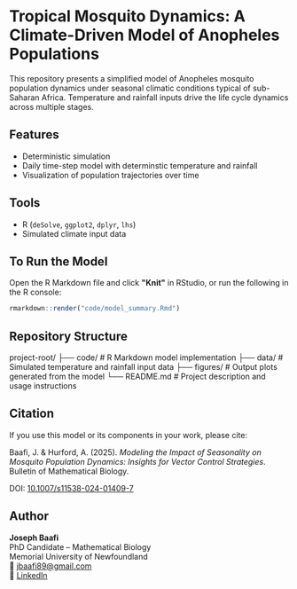 # Tropical Mosquito Dynamics: A Climate-Driven Model of Anopheles Populations

This repository presents a simplified model of Anopheles mosquito population dynamics under seasonal climatic conditions typical of sub-Saharan Africa. Temperature and rainfall inputs drive the life cycle dynamics across multiple stages.

## Features
- Deterministic simulation
- Daily time-step model with determinstic temperature and rainfall
- Visualization of population trajectories over time

## Tools
- R (`deSolve`, `ggplot2`, `dplyr`, `lhs`)
- Simulated climate input data

## To Run the Model

Open the R Markdown file and click **"Knit"** in RStudio, or run the following in the R console:

```r
rmarkdown::render("code/model_summary.Rmd")
```

## Repository Structure

project-root/
├── code/ # R Markdown model implementation
├── data/ # Simulated temperature and rainfall input data
├── figures/ # Output plots generated from the model
└── README.md # Project description and usage instructions

## Citation

If you use this model or its components in your work, please cite:

Baafi, J. & Hurford, A. (2025). *Modeling the Impact of Seasonality on Mosquito Population Dynamics: Insights for Vector Control Strategies*. Bulletin of Mathematical Biology.

DOI: [10.1007/s11538-024-01409-7](https://doi.org/10.1007/s11538-024-01409-7)

## Author

**Joseph Baafi**  
PhD Candidate – Mathematical Biology  
Memorial University of Newfoundland  
📧 jbaafi89@gmail.com  
🔗 [LinkedIn](https://www.linkedin.com/in/josephbaafi/)

